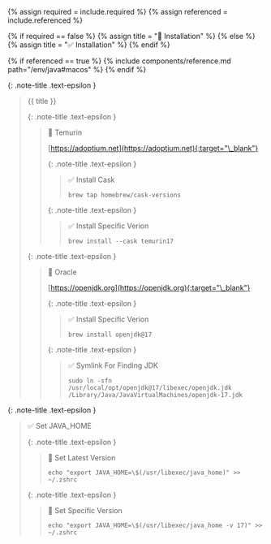 <!-- LOCATION -->
<!-- _includes/components/java/ -->

<!-- INCLUDE -->
<!-- components/java/installation-macos.md -->

<!-- VARIABLES -->
<!-- required:      [true, false], default to true -->
<!-- referenced:    [true, false], default to false -->


<!-- READ VARIABLES -->
{% assign required = include.required %}
{% assign referenced = include.referenced %}


<!-- DECIDE TO DISPLAY THE NECESSITY OF THE INSTALLATION -->
{% if required == false %}
    {% assign title = "🔲 Installation" %}
{% else %}
    {% assign title = "✅ Installation" %}
{% endif %}


<!-- DECIDE TO DISPLAY THE LINK OF THIS COMPONENT -->
{% if referenced == true %}
{% include components/reference.md path="/env/java#macos" %}
{% endif %}


<!-- MAIN CONTENT -->

{: .note-title .text-epsilon } 
> {{ title }}
>
> {: .note-title .text-epsilon } 
>> 🔘 Temurin
>>
>> [https://adoptium.net](https://adoptium.net){:target="\_blank"}<br>
>>
>>
>> {: .note-title .text-epsilon } 
>>> ✅ Install Cask
>>>
>>> ```shell
>>> brew tap homebrew/cask-versions
>>> ```
>>
>>
>> {: .note-title .text-epsilon } 
>>> ✅ Install Specific Verion
>>>
>>> ```shell
>>> brew install --cask temurin17
>>> ```
>
>
> {: .note-title .text-epsilon }
>> 🔘 Oracle
>>
>> [https://openjdk.org](https://openjdk.org){:target="\_blank"}
>>
>>
>> {: .note-title .text-epsilon } 
>>> ✅ Install Specific Verion
>>>
>>> ```shell
>>> brew install openjdk@17
>>> ```
>>>
>>
>>
>> {: .note-title .text-epsilon } 
>>> ✅ Symlink For Finding JDK
>>>
>>> ```shell
>>> sudo ln -sfn /usr/local/opt/openjdk@17/libexec/openjdk.jdk /Library/Java/JavaVirtualMachines/openjdk-17.jdk
>>> ```

{: .note-title .text-epsilon }
> ✅ Set JAVA_HOME
>
> {: .note-title .text-epsilon }
>> 🔘 Set Latest Version
>>
>> ```shell
>> echo "export JAVA_HOME=\$(/usr/libexec/java_home)" >> ~/.zshrc
>> ```
>
>
> {: .note-title .text-epsilon }
>> 🔘 Set Specific Version
>>
>> ```shell
>> echo "export JAVA_HOME=\$(/usr/libexec/java_home -v 17)" >> ~/.zshrc
>> ```
